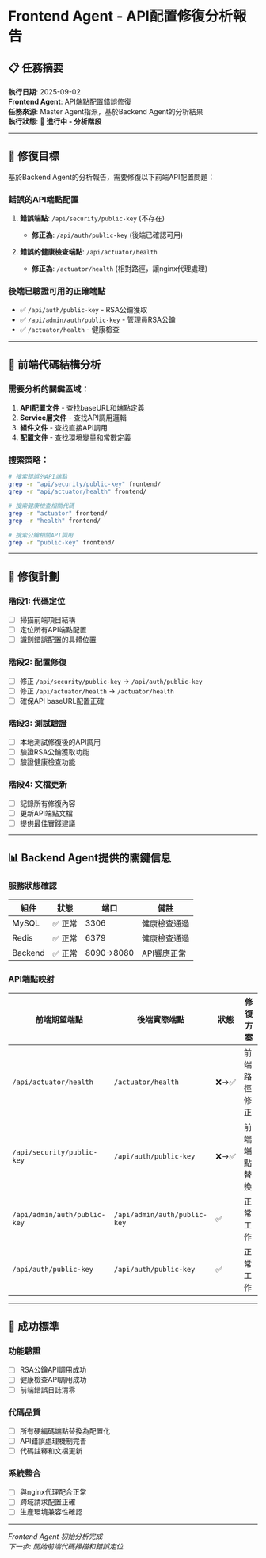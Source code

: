 
# Frontend Agent - API配置修復分析報告

## 📋 任務摘要

**執行日期**: 2025-09-02  
**Frontend Agent**: API端點配置錯誤修復  
**任務來源**: Master Agent指派，基於Backend Agent的分析結果  
**執行狀態**: 🔄 **進行中 - 分析階段**

---

## 🎯 修復目標

基於Backend Agent的分析報告，需要修復以下前端API配置問題：

### **錯誤的API端點配置**
1. **錯誤端點**: `/api/security/public-key` (不存在)
   - **修正為**: `/api/auth/public-key` (後端已確認可用)

2. **錯誤的健康檢查端點**: `/api/actuator/health` 
   - **修正為**: `/actuator/health` (相對路徑，讓nginx代理處理)

### **後端已驗證可用的正確端點**
- ✅ `/api/auth/public-key` - RSA公鑰獲取
- ✅ `/api/admin/auth/public-key` - 管理員RSA公鑰  
- ✅ `/actuator/health` - 健康檢查

---

## 📁 前端代碼結構分析

### 需要分析的關鍵區域：
1. **API配置文件** - 查找baseURL和端點定義
2. **Service層文件** - 查找API調用邏輯
3. **組件文件** - 查找直接API調用
4. **配置文件** - 查找環境變量和常數定義

### 搜索策略：
```bash
# 搜索錯誤的API端點
grep -r "api/security/public-key" frontend/
grep -r "api/actuator/health" frontend/

# 搜索健康檢查相關代碼
grep -r "actuator" frontend/
grep -r "health" frontend/

# 搜索公鑰相關API調用
grep -r "public-key" frontend/
```

---

## 🔧 修復計劃

### **階段1: 代碼定位**
- [ ] 掃描前端項目結構
- [ ] 定位所有API端點配置
- [ ] 識別錯誤配置的具體位置

### **階段2: 配置修復**
- [ ] 修正 `/api/security/public-key` → `/api/auth/public-key`
- [ ] 修正 `/api/actuator/health` → `/actuator/health`
- [ ] 確保API baseURL配置正確

### **階段3: 測試驗證**
- [ ] 本地測試修復後的API調用
- [ ] 驗證RSA公鑰獲取功能
- [ ] 驗證健康檢查功能

### **階段4: 文檔更新**
- [ ] 記錄所有修復內容
- [ ] 更新API端點文檔
- [ ] 提供最佳實踐建議

---

## 📊 Backend Agent提供的關鍵信息

### **服務狀態確認**
| 組件 | 狀態 | 端口 | 備註 |
|------|------|------|------|
| MySQL | ✅ 正常 | 3306 | 健康檢查通過 |
| Redis | ✅ 正常 | 6379 | 健康檢查通過 |
| Backend | ✅ 正常 | 8090→8080 | API響應正常 |

### **API端點映射**
| 前端期望端點 | 後端實際端點 | 狀態 | 修復方案 |
|---------------|--------------|------|----------|
| `/api/actuator/health` | `/actuator/health` | ❌→✅ | 前端路徑修正 |
| `/api/security/public-key` | `/api/auth/public-key` | ❌→✅ | 前端端點替換 |
| `/api/admin/auth/public-key` | `/api/admin/auth/public-key` | ✅ | 正常工作 |
| `/api/auth/public-key` | `/api/auth/public-key` | ✅ | 正常工作 |

---

## 🎯 成功標準

### **功能驗證**
- [ ] RSA公鑰API調用成功
- [ ] 健康檢查API調用成功
- [ ] 前端錯誤日誌清零

### **代碼品質**
- [ ] 所有硬編碼端點替換為配置化
- [ ] API錯誤處理機制完善
- [ ] 代碼註釋和文檔更新

### **系統整合**
- [ ] 與nginx代理配合正常
- [ ] 跨域請求配置正確
- [ ] 生產環境兼容性確認

---

*Frontend Agent 初始分析完成*  
*下一步: 開始前端代碼掃描和錯誤定位*